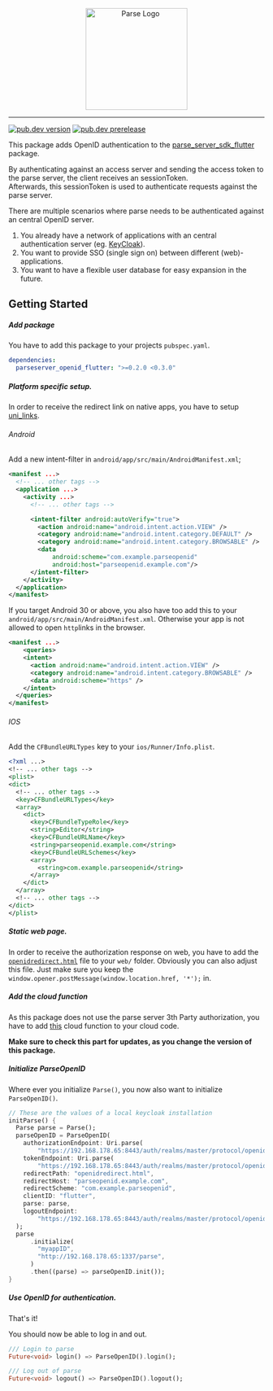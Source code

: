 <p align="center">
    <img alt="Parse Logo" src="https://parseplatform.org/img/logo.svg" width="200">
  </a>
</p>

---

[![pub.dev version](https://img.shields.io/pub/v/parseserver_openid_flutter)](https://pub.dev/packages/parseserver_openid_flutter) [![pub.dev prerelease](https://img.shields.io/pub/v/parseserver_openid_flutter?include_prereleases&label=pub%20prerelease)](https://pub.dev/packages/parseserver_openid_flutter)

This package adds OpenID authentication to the [parse_server_sdk_flutter](https://pub.dev/packages/parse_server_sdk_flutter) package.

By authenticating against an access server and sending the access token to the parse server,
the client receives an sessionToken.  
Afterwards, this sessionToken is used to authenticate requests against the parse server.

There are multiple scenarios where parse needs to be authenticated against an central OpenID server.
1. You already have a network of applications with an central authentication server (eg. [KeyCloak](https://www.keycloak.org/)).
2. You want to provide SSO (single sign on) between different (web)-applications.
3. You want to have a flexible user database for easy expansion in the future.

## Getting Started

##### Add package
You have to add this package to your projects `pubspec.yaml`.

```yaml
dependencies:
  parseserver_openid_flutter: ">=0.2.0 <0.3.0"
```

##### Platform specific setup.
In order to receive the redirect link on native apps, you have to setup [uni_links](https://pub.dev/packages/uni_links).

###### Android
Add a new intent-filter in `android/app/src/main/AndroidManifest.xml`;

```xml
<manifest ...>
  <!-- ... other tags -->
  <application ...>
    <activity ...>
      <!-- ... other tags -->

      <intent-filter android:autoVerify="true">
        <action android:name="android.intent.action.VIEW" />
        <category android:name="android.intent.category.DEFAULT" />
        <category android:name="android.intent.category.BROWSABLE" />
        <data
            android:scheme="com.example.parseopenid"
            android:host="parseopenid.example.com"/>
      </intent-filter>
    </activity>
  </application>
</manifest>
```

If you target Android 30 or above, you also have too add this to your `android/app/src/main/AndroidManifest.xml`.
Otherwise your app is not allowed to open `http`links in the browser.

```xml
<manifest ...>
    <queries>
    <intent>
      <action android:name="android.intent.action.VIEW" />
      <category android:name="android.intent.category.BROWSABLE" />
      <data android:scheme="https" />
    </intent>
  </queries>
</manifest>
```

###### IOS
Add the `CFBundleURLTypes` key to your `ios/Runner/Info.plist`.
```xml
<?xml ...>
<!-- ... other tags -->
<plist>
<dict>
  <!-- ... other tags -->
  <key>CFBundleURLTypes</key>
  <array>
    <dict>
      <key>CFBundleTypeRole</key>
      <string>Editor</string>
      <key>CFBundleURLName</key>
      <string>parseopenid.example.com</string>
      <key>CFBundleURLSchemes</key>
      <array>
        <string>com.example.parseopenid</string>
      </array>
    </dict>
  </array>
  <!-- ... other tags -->
</dict>
</plist>
```

##### Static web page.
In order to receive the authorization response on web,
you have to add the [`openidredirect.html`](https://raw.githubusercontent.com/fischerscode/ParseServer-OpenID-Flutter/master/auth-redirect/openidredirect.html) file to your `web/` folder.
Obviously you can also adjust this file. Just make sure you keep the `window.opener.postMessage(window.location.href, '*');` in.

##### Add the cloud function
As this package does not use the parse server 3th Party authorization, you have to add [this](https://raw.githubusercontent.com/fischerscode/ParseServer-OpenID-Flutter/master/cloudcode/main.js) cloud function to your cloud code.

**Make sure to check this part for updates, as you change the version of this package.**

##### Initialize ParseOpenID
Where ever you initialize `Parse()`, you now also want to initialize `ParseOpenID()`.

```dart
// These are the values of a local keycloak installation
initParse() {
  Parse parse = Parse();
  parseOpenID = ParseOpenID(
    authorizationEndpoint: Uri.parse(
        "https://192.168.178.65:8443/auth/realms/master/protocol/openid-connect/auth"),
    tokenEndpoint: Uri.parse(
        "https://192.168.178.65:8443/auth/realms/master/protocol/openid-connect/token"),
    redirectPath: "openidredirect.html",
    redirectHost: "parseopenid.example.com",
    redirectScheme: "com.example.parseopenid",
    clientID: "flutter",
    parse: parse,
    logoutEndpoint:
        "https://192.168.178.65:8443/auth/realms/master/protocol/openid-connect/logout",
  );
  parse
      .initialize(
        "myappID",
        "http://192.168.178.65:1337/parse",
      )
      .then((parse) => parseOpenID.init());
}
```

##### Use OpenID for authentication.

That's it!

You should now be able to log in and out.
```dart
/// Login to parse
Future<void> login() => ParseOpenID().login();

/// Log out of parse
Future<void> logout() => ParseOpenID().logout();
```